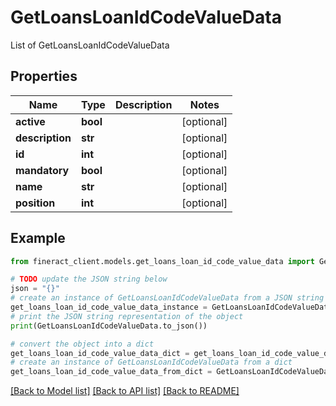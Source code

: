 # GetLoansLoanIdCodeValueData

List of GetLoansLoanIdCodeValueData

## Properties

Name | Type | Description | Notes
------------ | ------------- | ------------- | -------------
**active** | **bool** |  | [optional] 
**description** | **str** |  | [optional] 
**id** | **int** |  | [optional] 
**mandatory** | **bool** |  | [optional] 
**name** | **str** |  | [optional] 
**position** | **int** |  | [optional] 

## Example

```python
from fineract_client.models.get_loans_loan_id_code_value_data import GetLoansLoanIdCodeValueData

# TODO update the JSON string below
json = "{}"
# create an instance of GetLoansLoanIdCodeValueData from a JSON string
get_loans_loan_id_code_value_data_instance = GetLoansLoanIdCodeValueData.from_json(json)
# print the JSON string representation of the object
print(GetLoansLoanIdCodeValueData.to_json())

# convert the object into a dict
get_loans_loan_id_code_value_data_dict = get_loans_loan_id_code_value_data_instance.to_dict()
# create an instance of GetLoansLoanIdCodeValueData from a dict
get_loans_loan_id_code_value_data_from_dict = GetLoansLoanIdCodeValueData.from_dict(get_loans_loan_id_code_value_data_dict)
```
[[Back to Model list]](../README.md#documentation-for-models) [[Back to API list]](../README.md#documentation-for-api-endpoints) [[Back to README]](../README.md)


